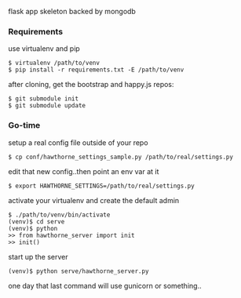 flask app skeleton backed by mongodb

### Requirements
use virtualenv and pip

    $ virtualenv /path/to/venv
    $ pip install -r requirements.txt -E /path/to/venv

after cloning, get the bootstrap and happy.js repos:
    
    $ git submodule init
    $ git submodule update


### Go-time
setup a real config file outside of your repo

    $ cp conf/hawthorne_settings_sample.py /path/to/real/settings.py              

edit that new config..then point an env var at it

    $ export HAWTHORNE_SETTINGS=/path/to/real/settings.py

activate your virtualenv and create the default admin

    $ ./path/to/venv/bin/activate
    (venv)$ cd serve
    (venv)$ python
    >> from hawthorne_server import init
    >> init()

start up the server

    (venv)$ python serve/hawthorne_server.py

one day that last command will use gunicorn or something..
